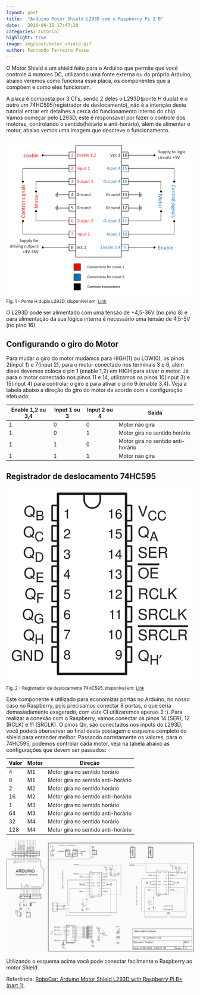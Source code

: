 ```yaml
---
layout: post
title:  "Arduino Motor Shield L293D com o Raspberry Pi 2 B"
date:   2016-06-15 17:47:20
categories: tutorial
highlight: true
image: img/post/motor_shield.gif
author: Fernando Ferreira Passe
---
```


O Motor Shield é um shield feito para o Arduino que permite que você controle 4 motores DC, utilizando uma fonte externa ou do próprio Arduino, abaixo veremos como funciona esse placa, os componentes que a compõem e como eles funcionam.

A placa é composta por 3 CI's, sendo 2 deles o L293D(ponte H dupla) e o outro um 74HC595(registrador de deslocamento), não é a intenção deste tutorial entrar em detalhes a cerca do funcionamento interno do chip. Vamos começar pelo L293D, este é responsavel por fazer o controle dos motores, controlando o sentido(hórario e anti-horário), além de alimentar o motor, abaixo vemos uma imagem que descreve o funcionamento.

![Fig. 1 - Ponte H dupla L293D](/img/post/l293d_pinos.png)
<small>Fig. 1 - Ponte H dupla L293D, disponível em: [Link](http://www.noveldevices.co.uk/ar-project-motor-control)</small>

O L293D pode ser alimentado com uma tensão de +4,5-36V (no pino 8) e para alimentação da sua lógica interna é necessário uma tensão de 4,5-5V (no pino 16). 

## Configurando o giro do Motor

Para mudar o giro do motor mudamos para HIGH(1) ou LOW(0), os pinos 2(input 1) e 7(input 2), para o motor conectado nos terminais 3 e 6, além disso devemos coloca o pin 1 (enable 1,2) em HIGH para ativar o motor. Já para o motor conectado nos pinos 11 e 14, utilizamos os pinos 10(input 3) e 15(input 4) para controlar o giro e para ativar o pino 9 (enable 3,4). Veja a tabela abaixo a direção do giro do motor de acordo com a configuração efetuada:

| Enable 1,2 ou 3,4 | Input 1 ou 3 | Input 2 ou 4 | Saída                              |
|-------------------|--------------|--------------|------------------------------------|
| 1                 | 0            | 0            | Motor não gira                     |
| 1                 | 0            | 1            | Motor gira no sentido horário      |
| 1                 | 1            | 0            | Motor gira no sentido anti-horário |
| 1                 | 1            | 1            | Motor não gira                     |


## Registrador de deslocamento 74HC595


![Fig. 2 - Registrador de deslocamente 74HC595](/img/post/74hc595.png)
<small>Fig. 2 - Registrador de deslocamente 74HC595, disponível em: [Link](http://www.protostack.com/blog/2010/05/introduction-to-74hc595-shift-register-controlling-16-leds/)</small>

Este componente é utilizado para economizar portas no Arduino, no nosso caso no Raspberry, pois precisamos conectar 8 portas, o que seria demasiadamente exagerado, com este CI utilizaremos apenas 3 :). Para realizar a conexão com o Raspberry, vamos conectar os pinos 14 (SER), 12 (RCLK) e 11 (SRCLK). O pinos Qn, são conectados nos inputs do L293D, você poderá oberservar ao final desta postagem o esquema completo do shield para entender melhor. Passando corretamente os valores, para o 74HC595, podemos controlar cada motor, veja na tabela abaixo as configurações que devem ser passados:

| Valor | Motor |               Direção              |
|-------|-------|------------------------------------|
|   4   |   M1  | Motor gira no sentido horário      |
|   8   |   M1  | Motor gira no sentido anti-horário |
|   2   |   M2  | Motor gira no sentido horário      |
|   16  |   M2  | Motor gira no sentido anti-horário |
|   1   |   M3  | Motor gira no sentido horário      |
|   64  |   M3  | Motor gira no sentido anti-horário |
|   32  |   M4  | Motor gira no sentido horário      |
|  128  |   M4  | Motor gira no sentido anti-horário |

![Fig. 3 - Esquema motor Shield](/img/post/esquema_motor_shield.jpg)

Utilizando o esquema acima você pode conectar facilmente o Raspberry ao motor Shield.

Referência: [RoboCar: Arduino Motor Shield L293D with Raspberry Pi B+ (part 1)](http://blog.janlipovsky.cz/2016/03/robocar-arduino-motor-shield-with-raspberry-pi-part1.html).
